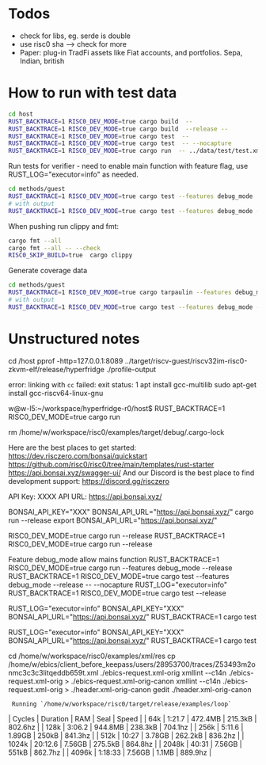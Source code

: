 # Todos

- check for libs, eg. serde is double
- use risc0 sha --> check for more
- Paper: plug-in TradFi assets like Fiat accounts, and portfolios. Sepa, Indian, british

# How to run with test data

```bash
cd host
RUST_BACKTRACE=1 RISC0_DEV_MODE=true cargo build  -- 
RUST_BACKTRACE=1 RISC0_DEV_MODE=true cargo build  --release -- 
RUST_BACKTRACE=1 RISC0_DEV_MODE=true cargo test  --
RUST_BACKTRACE=1 RISC0_DEV_MODE=true cargo test  -- --nocapture
RUST_BACKTRACE=1 RISC0_DEV_MODE=true cargo run  -- ../data/test/test.xml ../data/bank_public.pem ../data/client.pem 
```

Run tests for verifier - need to enable main function with feature flag, use RUST_LOG="executor=info" as needed.  

```bash
cd methods/guest
RUST_BACKTRACE=1 RISC0_DEV_MODE=true cargo test --features debug_mode
# with output 
RUST_BACKTRACE=1 RISC0_DEV_MODE=true cargo test --features debug_mode -- --nocapture
```

When pushing run clippy and fmt: 

```bash
cargo fmt --all
cargo fmt --all -- --check
RISC0_SKIP_BUILD=true  cargo clippy
```

Generate coverage data

```bash
cd methods/guest
RUST_BACKTRACE=1 RISC0_DEV_MODE=true cargo tarpaulin --features debug_mode 
# with output 
RUST_BACKTRACE=1 RISC0_DEV_MODE=true cargo test --features debug_mode -- --nocapture
```

# Unstructured notes

cd /host
pprof -http=127.0.0.1:8089 ../target/riscv-guest/riscv32im-risc0-zkvm-elf/release/hyperfridge ./profile-output 

error: linking with `cc` failed: exit status: 1 
apt install gcc-multilib
sudo apt-get install gcc-riscv64-linux-gnu

w@w-l5:~/workspace/hyperfridge-r0/host$ RUST_BACKTRACE=1 RISC0_DEV_MODE=true cargo run

rm /home/w/workspace/risc0/examples/target/debug/.cargo-lock

Here are the best places to get started:
https://dev.risczero.com/bonsai/quickstart
https://github.com/risc0/risc0/tree/main/templates/rust-starter
https://api.bonsai.xyz/swagger-ui/
And our Discord is the best place to find development support:
https://discord.gg/risczero 

API Key: XXXX
API URL: https://api.bonsai.xyz/

BONSAI_API_KEY="XXX" BONSAI_API_URL="https://api.bonsai.xyz/" cargo run --release
export BONSAI_API_URL="https://api.bonsai.xyz/"

RISC0_DEV_MODE=true cargo run --release
RUST_BACKTRACE=1 RISC0_DEV_MODE=true cargo run  --release

Feature debug_mode allow mains function
RUST_BACKTRACE=1 RISC0_DEV_MODE=true cargo run  --features debug_mode --release
RUST_BACKTRACE=1 RISC0_DEV_MODE=true cargo test --features debug_mode --release -- --nocapture
RUST_LOG="executor=info" RUST_BACKTRACE=1 RISC0_DEV_MODE=true cargo test  --release

RUST_LOG="executor=info"   BONSAI_API_KEY="XXX" BONSAI_API_URL="https://api.bonsai.xyz/" RUST_BACKTRACE=1 cargo test

RUST_LOG="executor=info"   BONSAI_API_KEY="XXX" BONSAI_API_URL="https://api.bonsai.xyz/" RUST_BACKTRACE=1 cargo test

cd /home/w/workspace/risc0/examples/xml/res
cp /home/w/ebics/client_before_keepass/users/28953700/traces/Z53493m2onmc3c3c3litqeddb659t.xml ./ebics-request.xml-orig
xmllint --c14n ./ebics-request.xml-orig > ./ebics-request.xml-orig-canon
xmllint --c14n ./ebics-request.xml-orig > ./header.xml-orig-canon
gedit ./header.xml-orig-canon


     Running `/home/w/workspace/risc0/target/release/examples/loop`
|     Cycles |   Duration |        RAM |       Seal |      Speed |
|        64k |     1:21.7 |    472.4MB |    215.3kB |    802.6hz |
|       128k |     3:06.2 |    944.8MB |    238.3kB |    704.1hz |
|       256k |     5:11.6 |     1.89GB |      250kB |    841.3hz |
|       512k |      10:27 |     3.78GB |    262.2kB |    836.2hz |
|      1024k |    20:12.6 |     7.56GB |    275.5kB |    864.8hz |
|      2048k |      40:31 |     7.56GB |      551kB |    862.7hz |
|      4096k |    1:18:33 |     7.56GB |      1.1MB |    889.9hz |
